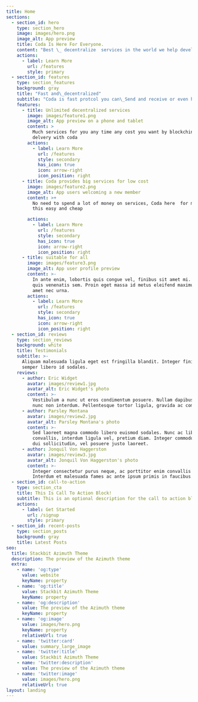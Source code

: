 ```yaml
---
title: Home
sections:
  - section_id: hero
    type: section_hero
    image: images/hero.png
    image_alt: App preview
    title: Coda Is Here For Everyone.
    content: "Best \_ decentralize  services in the world we help developers and small and median sites to the growth of their business by low cost  And we target make all services and web deal by blochain cryptocurncy and token then make it  free In the near future\n"
    actions:
      - label: Learn More
        url: /features
        style: primary
  - section_id: features
    type: section_features
    background: gray
    title: "Fast and\_decentralized"
    subtitle: "Coda is fast protcol you can\_Send and receive or even hold your\_less than a 5 second"
    features:
      - title: Unlimited decentralized services
        image: images/feature1.png
        image_alt: App preview on a phone and tablet
        content: >
          Much services for you any time any cost you want by blockchin  fast to
          delvery with coda 
        actions:
          - label: Learn More
            url: /features
            style: secondary
            has_icon: true
            icon: arrow-right
            icon_position: right
      - title: Coda provides big services for low cost
        image: images/feature2.png
        image_alt: App users welcoming a new member
        content: >+
          No need to spend a lot of money on services, Coda here  for make all
          this easy and cheap

        actions:
          - label: Learn More
            url: /features
            style: secondary
            has_icon: true
            icon: arrow-right
            icon_position: right
      - title: suitable for all
        image: images/feature3.png
        image_alt: App user profile preview
        content: >-
          In ante enim, lobortis quis congue vel, finibus sit amet mi. Aenean
          quis venenatis sem. Proin eget massa id metus eleifend maximus sit
          amet nec urna.
        actions:
          - label: Learn More
            url: /features
            style: secondary
            has_icon: true
            icon: arrow-right
            icon_position: right
  - section_id: reviews
    type: section_reviews
    background: white
    title: Testimonials
    subtitle: >-
      Aliquam malesuada ligula eget est fringilla blandit. Integer finibus
      semper libero id sodales.
    reviews:
      - author: Eric Widget
        avatar: images/review1.jpg
        avatar_alt: Eric Widget's photo
        content: >-
          Vestibulum a nunc ut eros condimentum posuere. Nullam dapibus quis
          nunc non interdum. Pellentesque tortor ligula, gravida ac commodo eu.
      - author: Parsley Montana
        avatar: images/review2.jpg
        avatar_alt: Parsley Montana's photo
        content: >-
          Sed laoreet magna commodo libero euismod sodales. Nunc ac libero
          convallis, interdum ligula vel, pretium diam. Integer commodo sem at
          dui sollicitudin, vel posuere justo laoreet.
      - author: Jonquil Von Haggerston
        avatar: images/review3.jpg
        avatar_alt: Jonquil Von Haggerston's photo
        content: >-
          Integer consectetur purus neque, ac porttitor enim convallis vitae.
          Interdum et malesuada fames ac ante ipsum primis in faucibus.
  - section_id: call-to-action
    type: section_cta
    title: This Is Call To Action Block!
    subtitle: This is an optional description for the call to action block.
    actions:
      - label: Get Started
        url: /signup
        style: primary
  - section_id: recent-posts
    type: section_posts
    background: gray
    title: Latest Posts
seo:
  title: Stackbit Azimuth Theme
  description: The preview of the Azimuth theme
  extra:
    - name: 'og:type'
      value: website
      keyName: property
    - name: 'og:title'
      value: Stackbit Azimuth Theme
      keyName: property
    - name: 'og:description'
      value: The preview of the Azimuth theme
      keyName: property
    - name: 'og:image'
      value: images/hero.png
      keyName: property
      relativeUrl: true
    - name: 'twitter:card'
      value: summary_large_image
    - name: 'twitter:title'
      value: Stackbit Azimuth Theme
    - name: 'twitter:description'
      value: The preview of the Azimuth theme
    - name: 'twitter:image'
      value: images/hero.png
      relativeUrl: true
layout: landing
---
```

